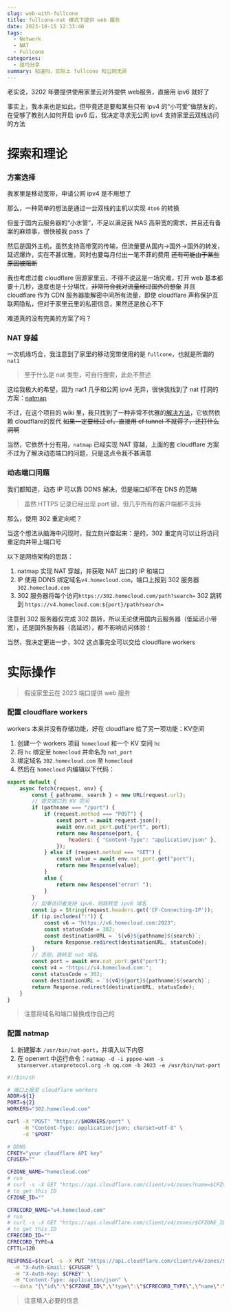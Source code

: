 ```yaml
---
slug: web-with-fullcone
title: fullcone-nat 模式下提供 web 服务
date: 2023-10-15 12:33:46
tags:
  - Network
  - NAT
  - Fullcone
categories: 
  - 技巧分享
summary: 知道吗，实际上 fullcone 和公网无异
---
```

老实说，3202 年要提供使用家里云对外提供 web服务，直接用 ipv6 就好了

事实上，我本来也是如此，但毕竟还是要和某些只有 ipv4 的“小可爱”做朋友的，在受够了教别人如何开启 ipv6 后，我决定寻求无公网  ipv4 支持家里云双栈访问的方法

# 探索和理论
### 方案选择
我家里是移动宽带，申请公网 ipv4 是不用想了

那么，一种简单的想法是通过一台双栈的主机以实现 `4to6` 的转换

但鉴于国内云服务器的“小水管”，不足以满足我 NAS 高带宽的需求，并且还有备案的麻烦事，很快被我 pass 了

然后是国外主机，虽然支持高带宽的传输，但流量要从国内->国外->国外的转发，延迟爆炸，实在不甚优雅，同时也要每月付出一笔不菲的费用
~~还有可能由于某些原因被阻断~~

我也考虑过套 cloudflare 回源家里云，不得不说这是一场灾难，打开 web 基本都要十几秒，速度也是十分堪忧，~~非常符合我对流量经过国外的想象~~
并且 cloudflare 作为 CDN 服务器能解密中间所有流量，即使 cloudflare 声称保护互联网隐私，但对于家里云里的私密信息，果然还是放心不下

难道真的没有完美的方案了吗？

### NAT 穿越
一次机缘巧合，我注意到了家里的移动宽带使用的是 `fullcone`，也就是所谓的 `nat1`
> 至于什么是 nat 类型，可自行搜索，此处不赘述

这给我极大的希望，因为 nat1 几乎和公网 ipv4 无异，很快我找到了 nat 打洞的方案：[natmap](https://github.com/heiher/natmap)

不过，在这个项目的 wiki 里，我只找到了一种非常不优雅的[解决方法](https://github.com/heiher/natmap/wiki/web)，它依然依赖 cloudflare的反代
~~如果一定要经过 cf，直接用 cf tunnel 不就得了，还打什么洞啊~~

当然，它依然十分有用，`natmap` 已经实现 NAT 穿越，上面的套 cloudflare 方案不过为了解决动态端口的问题，只是这点令我不甚满意

### 动态端口问题
我们都知道，动态 IP 可以靠 DDNS 解决，但是端口却不在 DNS 的范畴
> 虽然 HTTPS 记录已经出现 port 键，但几乎所有的客户端都不支持

那么，使用 302 重定向呢？

当这个想法从脑海中闪现时，我立刻兴奋起来：是的，302 重定向可以让将访问重定向并带上端口号

以下是网络架构的思路：
1. natmap 实现 NAT 穿越，并获取 NAT 出口的 IP 和端口
2. IP 使用 DDNS 绑定域名`v4.homecloud.com`，端口上报到 302 服务器`302.homecloud.com`
3. 302 服务器将每个访问`https://302.homecloud.com/path?search=` 302 跳转到 `https://v4.homecloud.com:${port}/path?search=`

注意到 302 服务器仅完成 302 跳转，所以无论使用国内云服务器（低延迟小带宽），还是国外服务器（高延迟），都不影响访问体验！

当然，我决定更进一步，302 这点事完全可以交给 cloudflare workers

# 实际操作
> 假设家里云在 2023 端口提供 web 服务

### 配置 cloudflare workers
workers 本来并没有存储功能，好在 cloudflare 给了另一项功能：KV空间

1. 创建一个 workers 项目 `homecloud` 和一个 KV 空间 `hc`
2. 将 `hc` 绑定至 `homecloud` 并命名为 `nat_port`
3. 绑定域名 `302.homecloud.com` 至 `homecloud`
4. 然后在 `homecloud` 内编辑以下代码：
```javascript cloudflare-workers
export default {
    async fetch(request, env) {
        const { pathname, search } = new URL(request.url);
        // 提交端口到 KV 空间
        if (pathname === "/port") {
            if (request.method === "POST") {
                const port = await request.json();
                await env.nat_port.put("port", port);
                return new Response(port, {
                    headers: { "Content-Type": "application/json" },
                });
            } else if (request.method === "GET") {
                const value = await env.nat_port.get("port");
                return new Response(value);
            }
            else {
                return new Response("error! ");
            }
        }
        // 如果访问者支持 ipv6，则跳转至 ipv6 域名
        const ip = String(request.headers.get('CF-Connecting-IP'));
        if (ip.includes(":")) {
            const v6 = "https://v6.homecloud.com:2023";
            const statusCode = 302;
            const destinationURL = `${v6}${pathname}${search}`;
            return Response.redirect(destinationURL, statusCode);
        }
        // 否则，跳转至 nat 域名
        const port = await env.nat_port.get("port");
        const v4 = "https://v4.homecloud.com:";
        const statusCode = 302;
        const destinationURL = `${v4}${port}${pathname}${search}`;
        return Response.redirect(destinationURL, statusCode);
    }
}
```
> 注意将域名和端口替换成你自己的

### 配置 natmap
1. 新建脚本 `/usr/bin/nat-port`，并填入以下内容
2. 在 openwrt 中运行命令：`natmap -d -i pppoe-wan -s stunserver.stunprotocol.org -h qq.com -b 2023 -e /usr/bin/nat-port`
```bash nat-port
#!/bin/sh

# 端口上报至 cloudflare workers
ADDR=${1}
PORT=${2}
WORKERS="302.homecloud.com"

curl -X "POST" "https://$WORKERS/port" \
     -H "Content-Type: application/json; charset=utf-8" \
     -d "$PORT"

# DDNS
CFKEY="your cloudflare API key"
CFUSER=""

CFZONE_NAME="homecloud.com"
# run
# curl -s -X GET "https://api.cloudflare.com/client/v4/zones?name=$CFZONE_NAME" -H "X-Auth-Email: $CFUSER" -H "X-Auth-Key: $CFKEY" -H "Content-Type: application/json"
# to get this ID
CFZONE_ID=""

CFRECORD_NAME="v4.homecloud.com"
# run
# curl -s -X GET "https://api.cloudflare.com/client/v4/zones/$CFZONE_ID/dns_records?name=$CFRECORD_NAME" -H "X-Auth-Email: $CFUSER" -H "X-Auth-Key: $CFKEY" -H "Content-Type: application/json"
# to get this ID
CFRECORD_ID=""
CFRECORD_TYPE=A
CFTTL=120

RESPONSE=$(curl -s -X PUT "https://api.cloudflare.com/client/v4/zones/$CFZONE_ID/dns_records/$CFRECORD_ID" \
  -H "X-Auth-Email: $CFUSER" \
  -H "X-Auth-Key: $CFKEY" \
  -H "Content-Type: application/json" \
  --data "{\"id\":\"$CFZONE_ID\",\"type\":\"$CFRECORD_TYPE\",\"name\":\"$CFRECORD_NAME\",\"content\":\"$ADDR\", \"ttl\":$CFTTL}")
```
> 注意填入必要的信息